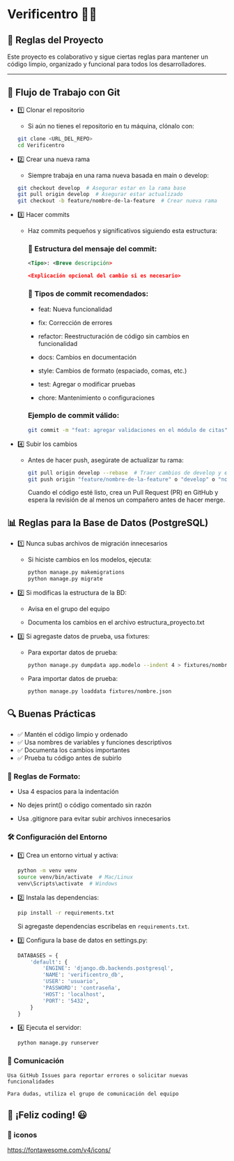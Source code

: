 # Verificentro 🚗💨
## 📌 Reglas del Proyecto
Este proyecto es colaborativo y sigue ciertas reglas para mantener un código limpio, organizado y funcional para todos los desarrolladores.

---

## 🔄 Flujo de Trabajo con Git
- 1️⃣ Clonar el repositorio
    - Si aún no tienes el repositorio en tu máquina, clónalo con:
    ```sh
    git clone <URL_DEL_REPO>
    cd Verificentro
    ```
- 2️⃣ Crear una nueva rama
    - Siempre trabaja en una rama nueva basada en main o develop:

    ```sh
    git checkout develop  # Asegurar estar en la rama base
    git pull origin develop  # Asegurar estar actualizado
    git checkout -b feature/nombre-de-la-feature  # Crear nueva rama
    ```
- 3️⃣ Hacer commits
  - Haz commits pequeños y significativos siguiendo esta estructura:

    ### 📌 Estructura del mensaje del commit:

    ```xml
    <Tipo>: <Breve descripción>

    <Explicación opcional del cambio si es necesario>
    ```
    ### 📌 Tipos de commit recomendados:

    - feat: Nueva funcionalidad

    - fix: Corrección de errores

    - refactor: Reestructuración de código sin cambios en funcionalidad

    - docs: Cambios en documentación

    - style: Cambios de formato (espaciado, comas, etc.)

    - test: Agregar o modificar pruebas

    - chore: Mantenimiento o configuraciones

    ### Ejemplo de commit válido:

    ```sh
    git commit -m "feat: agregar validaciones en el módulo de citas"
    ```
- 4️⃣ Subir los cambios
  - Antes de hacer push, asegúrate de actualizar tu rama:

    ```sh
    git pull origin develop --rebase  # Traer cambios de develop y evitar conflictos
    git push origin "feature/nombre-de-la-feature" o "develop" o "nombre de la rama en la que estes trabajando"
    ```
    Cuando el código esté listo, crea un Pull Request (PR) en GitHub y espera la revisión de al menos un compañero antes de hacer merge.

## 📊 Reglas para la Base de Datos (PostgreSQL)
- 1️⃣ Nunca subas archivos de migración innecesarios

  - Si hiciste cambios en los modelos, ejecuta:

    ```sh
    python manage.py makemigrations
    python manage.py migrate
    ```

- 2️⃣ Si modificas la estructura de la BD:
  - Avisa en el grupo del equipo

  - Documenta los cambios en el archivo estructura_proyecto.txt

- 3️⃣ Si agregaste datos de prueba, usa fixtures:
  - Para exportar datos de prueba:

    ```sh
    python manage.py dumpdata app.modelo --indent 4 > fixtures/nombre.json
    ```
  - Para importar datos de prueba:

    ```sh
    python manage.py loaddata fixtures/nombre.json
    ```

## 🔍 Buenas Prácticas
- ✅ Mantén el código limpio y ordenado
- ✅ Usa nombres de variables y funciones descriptivos
- ✅ Documenta los cambios importantes
- ✅ Prueba tu código antes de subirlo

### 📌 Reglas de Formato:

- Usa 4 espacios para la indentación

- No dejes print() o código comentado sin razón

- Usa .gitignore para evitar subir archivos innecesarios

### 🛠️ Configuración del Entorno
- 1️⃣ Crea un entorno virtual y activa:

    ```sh
    python -m venv venv
    source venv/bin/activate  # Mac/Linux
    venv\Scripts\activate  # Windows
    ```
- 2️⃣ Instala las dependencias:
    ```sh
    pip install -r requirements.txt
    ```
    Si agregaste dependencias escribelas en `requirements.txt`.
    
- 3️⃣ Configura la base de datos en settings.py:

    ```python
    DATABASES = {
        'default': {
            'ENGINE': 'django.db.backends.postgresql',
            'NAME': 'verificentro_db',
            'USER': 'usuario',
            'PASSWORD': 'contraseña',
            'HOST': 'localhost',
            'PORT': '5432',
        }
    }
    ```
- 4️⃣ Ejecuta el servidor:
    ```sh
    python manage.py runserver
    ```

### 📢 Comunicación
    Usa GitHub Issues para reportar errores o solicitar nuevas funcionalidades

    Para dudas, utiliza el grupo de comunicación del equipo

## 🚀 ¡Feliz coding! 😃

### 📢 iconos
https://fontawesome.com/v4/icons/